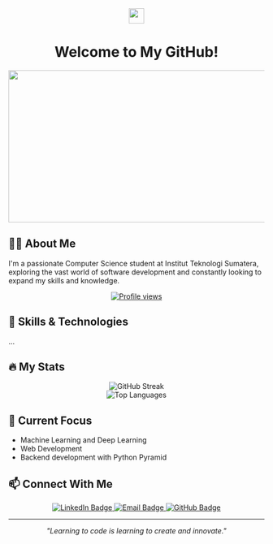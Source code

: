 <div align="center">
  <img src="https://media.giphy.com/media/hvRJCLFzcasrR4ia7z/giphy.gif" width="30px"/>
  <h1>Welcome to My GitHub! </h1>
</div>

<div align="center">
  <img src="https://media.giphy.com/media/dWesBcTLavkZuG35MI/giphy.gif" width="600" height="300"/>
</div>

## 👨‍💻 About Me

I'm a passionate Computer Science student at Institut Teknologi Sumatera, exploring the vast world of software development and constantly looking to expand my skills and knowledge.

<p align="center">
  <a href="https://github.com/alfajar-122140122">
    <img src="https://komarev.com/ghpvc/?username=alfajar-122140122&style=flat-square&color=blue" alt="Profile views"/>
  </a>
</p>

## 🚀 Skills & Technologies
...

## 🔥 My Stats

<div align="center">
  <img src="https://github-readme-streak-stats.herokuapp.com/?user=alfajar-122140122&theme=dark&background=000000" alt="GitHub Streak"/>
</div>

<div align="center">
  <img src="https://github-readme-stats.vercel.app/api/top-langs/?username=alfajar-122140122&layout=compact&theme=vision-friendly-dark" alt="Top Languages"/>
</div>

## 🌱 Current Focus
- Machine Learning and Deep Learning
- Web Development
- Backend development with Python Pyramid

## 📫 Connect With Me
<div align="center">
  <a href="https://www.linkedin.com/in/al-fajar-shani/">
    <img src="https://img.shields.io/badge/LinkedIn-blue?style=for-the-badge&logo=linkedin&logoColor=white" alt="LinkedIn Badge"/>
  </a>
  <a href="mailto:alfajar.122140122@student.itera.ac.id">
    <img src="https://img.shields.io/badge/Email-D14836?style=for-the-badge&logo=gmail&logoColor=white" alt="Email Badge"/>
  </a>
  <a href="https://github.com/alfajar-122140122">
    <img src="https://img.shields.io/badge/GitHub-100000?style=for-the-badge&logo=github&logoColor=white" alt="GitHub Badge"/>
  </a>
</div>

---

<div align="center">
  <i>"Learning to code is learning to create and innovate."</i>
</div>
